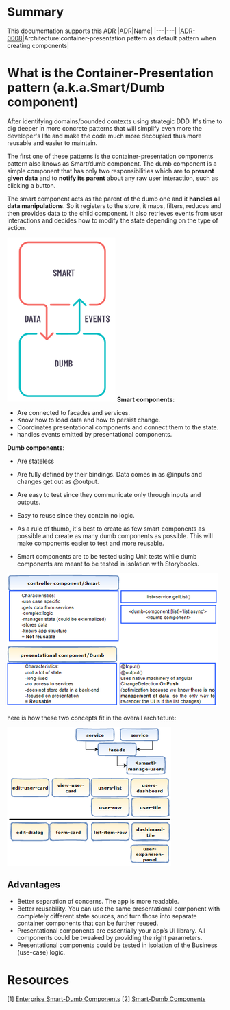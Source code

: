 # Summary

This documentation supports this ADR
|ADR|Name|
|---|---|
|[ADR-0008](../decisions/0008-arch-container-presentation-pattern.md)|Architecture:container-presentation pattern as default pattern when creating components|

# What is the Container-Presentation pattern (a.k.a.Smart/Dumb component)
After identifying domains/bounded contexts using strategic DDD. It's time to dig deeper in more concrete patterns that will simplify even more the developer's life and make the code much more decoupled thus more reusable and easier to maintain.

The first one of these patterns is the container-presentation components pattern  also knows as Smart/dumb component.
The dumb component is a simple component that has only two responsibilities which are to **present given data** and to **notify its parent** about any raw user interaction, such as clicking a button.

The smart component acts as the parent of the dumb one and it **handles all data manipulations**. So it registers to the store, it maps, filters, reduces and then provides data to the child component. It also retrieves events from user interactions and decides how to modify the state depending on the type of action.

![Overview](../images/code-structure/arch-smart-dumb-overview.PNG)
**Smart components**:
- Are connected to facades and services.
- Know how to load data and how to persist change.
- Coordinates presentational components and connect them to the state.
- handles events emitted by presentational components.
  
**Dumb components**:
- Are stateless
- Are fully defined by their bindings. Data comes in as @inputs and changes get out as @output.
- Are easy to test since they communicate only through inputs and outputs.
- Easy to reuse since they contain no logic.
  
- As a rule of thumb, it's best to create as few smart components as possible and create as many dumb components as possible. This will make components easier to test and more reusable.
- Smart components are to be tested using Unit tests while dumb components are meant to be tested in isolation with Storybooks.

![Smart vs Dumb](../images/code-structure/arch-smart-dumb-comparison.PNG)

here is how these two concepts fit in the overall architeture:

![Smart-Dumb integration](../images/code-structure/arch-smart-dumb-integration-high-level-arch.PNG)

## Advantages
- Better separation of concerns. The app is more readable.
- Better reusability. You can use the same presentational component with completely different state sources, and turn those into separate container components that can be further reused.
- Presentational components are essentially your app’s UI library. All components could be tweaked by providing the right parameters.
- Presentational components could be tested in isolation of the Business (use-case) logic.
# Resources
[1] [Enterprise Smart-Dumb Components](https://generic-ui.com/blog/enterprise-approach-to-the-smart-and-dumb-components-pattern-in-angular)
[2] [Smart-Dumb Components](https://medium.com/@dan_abramov/smart-and-dumb-components-7ca2f9a7c7d0)